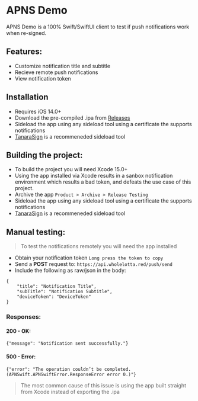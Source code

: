 # APNS Demo 


APNS Demo is a 100% Swift/SwiftUI client to test if push notifications work when re-signed.

## Features:
* Customize notification title and subtitle
* Recieve remote push notifications
* View notification token

## Installation
* Requires iOS 14.0+
* Download the pre-compiled .ipa from [Releases]()
* Sideload the app using any sideload tool using a certificate the supports notifications
* [TanaraSign](https://github.com/iRayanKhan/TanaraSign) is a recommeneded sideload tool

## Building the project:
* To build the project you will need Xcode 15.0+
* Using the app installed via Xcode results in a sanbox notification environment which results a bad token, and defeats the use case of this project.
* Archive the app ```Product > Archive > Release Testing```
* Sideload the app using any sideload tool using a certificate the supports notifications
* [TanaraSign](https://github.com/iRayanKhan/TanaraSign) is a recommeneded sideload tool

## Manual testing:
> To test the notifications remotely you will need the app installed
* Obtain your notification token ```Long press the token to copy```
* Send a **POST** request to: ```https://api.wholelotta.red/push/send```
* Include the following as raw/json in the body:
```
{
    "title": "Notification Title",
    "subTitle": "Notification Subtitle",
    "deviceToken": "DeviceToken"
}
```

### Responses: 
#### 200 - OK:
```
{"message": "Notification sent successfully."}
```

#### 500 - Error:
```
{"error": "The operation couldn’t be completed. (APNSwift.APNSwiftError.ResponseError error 0.)"}
```
> The most common cause of this issue is using the app built straight from Xcode instead of exporting the .ipa 















